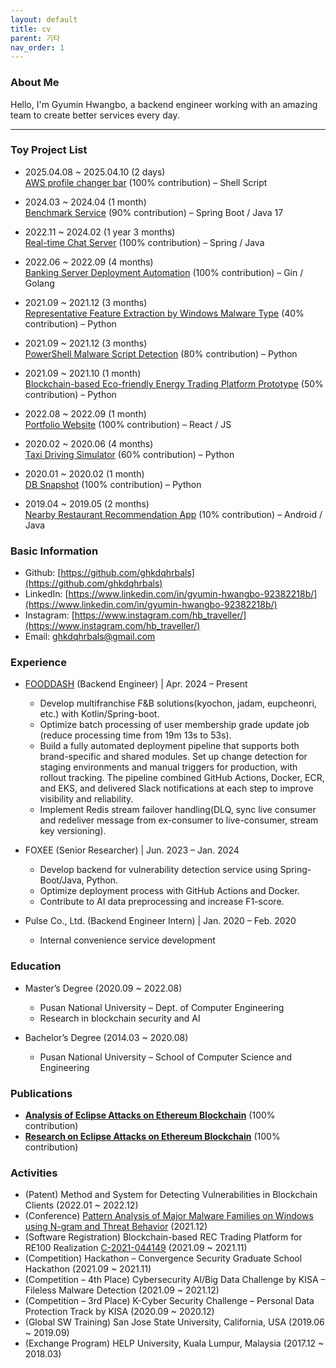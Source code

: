 ```yaml
---
layout: default
title: cv
parent: 기타
nav_order: 1
---
```


### About Me

Hello, I'm Gyumin Hwangbo, a backend engineer working with an amazing team to create better services every day.

---

### **Toy Project List**

* 2025.04.08 ~ 2025.04.10 (2 days)  
  [AWS profile changer bar](https://github.com/ghkdqhrbals/xbar-plugins-guideline) (100% contribution) – Shell Script

* 2024.03 ~ 2024.04 (1 month)  
  [Benchmark Service](https://github.com/backend-tech-forge/benchmark) (90% contribution) – Spring Boot / Java 17

* 2022.11 ~ 2024.02 (1 year 3 months)  
  [Real-time Chat Server](https://ghkdqhrbals.github.io/portfolios/docs/project/) (100% contribution) – Spring / Java

* 2022.06 ~ 2022.09 (4 months)  
  [Banking Server Deployment Automation](https://ghkdqhrbals.github.io/portfolios/docs/project2/) (100% contribution) – Gin / Golang

* 2021.09 ~ 2021.12 (3 months)  
  [Representative Feature Extraction by Windows Malware Type](https://ghkdqhrbals.github.io/portfolios/docs/기타/toyp8/) (40% contribution) – Python

* 2021.09 ~ 2021.12 (3 months)  
  [PowerShell Malware Script Detection](https://ghkdqhrbals.github.io/portfolios/docs/기타/toyp2/) (80% contribution) – Python

* 2021.09 ~ 2021.10 (1 month)  
  [Blockchain-based Eco-friendly Energy Trading Platform Prototype](https://ghkdqhrbals.github.io/portfolios/docs/기타/toyp4/) (50% contribution) – Python

* 2022.08 ~ 2022.09 (1 month)  
  [Portfolio Website](https://ghkdqhrbals.github.io/portfolios/docs/기타/toyp6/) (100% contribution) – React / JS

* 2020.02 ~ 2020.06 (4 months)  
  [Taxi Driving Simulator](https://ghkdqhrbals.github.io/portfolios/docs/기타/toyp7/) (60% contribution) – Python

* 2020.01 ~ 2020.02 (1 month)  
  [DB Snapshot](https://ghkdqhrbals.github.io/portfolios/docs/기타/toyp1/) (100% contribution) – Python

* 2019.04 ~ 2019.05 (2 months)  
  [Nearby Restaurant Recommendation App](https://ghkdqhrbals.github.io/portfolios/docs/기타/toyp5/) (10% contribution) – Android / Java

### **Basic Information**

* Github: [https://github.com/ghkdqhrbals](https://github.com/ghkdqhrbals)
* LinkedIn: [https://www.linkedin.com/in/gyumin-hwangbo-92382218b/](https://www.linkedin.com/in/gyumin-hwangbo-92382218b/)
* Instagram: [https://www.instagram.com/hb_traveller/](https://www.instagram.com/hb_traveller/)
* Email: ghkdqhrbals@gmail.com

### **Experience**

* [FOODDASH](https://fooddash.co.kr) (Backend Engineer) | Apr. 2024 – Present
  * Develop multifranchise F&B solutions(kyochon, jadam, eupcheonri, etc.) with Kotlin/Spring-boot.
  * Optimize batch processing of user membership grade update job (reduce processing time from 19m 13s to 53s).
  * Build a fully automated deployment pipeline that supports both brand-specific and shared modules. Set up change detection for staging environments and manual triggers for production, with rollout tracking. The pipeline combined GitHub Actions, Docker, ECR, and EKS, and delivered Slack notifications at each step to improve visibility and reliability.
  * Implement Redis stream failover handling(DLQ, sync live consumer and redeliver message from ex-consumer to live-consumer, stream key versioning).

* FOXEE (Senior Researcher) | Jun. 2023 – Jan. 2024
  * Develop backend for vulnerability detection service using Spring-Boot/Java, Python.
  * Optimize deployment process with GitHub Actions and Docker.
  * Contribute to AI data preprocessing and increase F1-score.

* Pulse Co., Ltd. (Backend Engineer Intern) | Jan. 2020 – Feb. 2020 
  * Internal convenience service development

### **Education**

* Master’s Degree (2020.09 ~ 2022.08)
  * Pusan National University – Dept. of Computer Engineering
  * Research in blockchain security and AI

* Bachelor’s Degree (2014.03 ~ 2020.08)
  * Pusan National University – School of Computer Science and Engineering

### **Publications**

* [**Analysis of Eclipse Attacks on Ethereum Blockchain**](https://ghkdqhrbals.github.io/assets/img/EthereumEclipseAttackAnalysis.pdf) (100% contribution)
* [**Research on Eclipse Attacks on Ethereum Blockchain**](https://ghkdqhrbals.github.io/portfolios/docs/Blockchain/) (100% contribution)

### **Activities**

* (Patent) Method and System for Detecting Vulnerabilities in Blockchain Clients (2022.01 ~ 2022.12)
* (Conference) [Pattern Analysis of Major Malware Families on Windows using N-gram and Threat Behavior](http://sso.riss.kr:11301/cdc_read_relay.jsp) (2021.12)
* (Software Registration) Blockchain-based REC Trading Platform for RE100 Realization [C-2021-044149](https://www.ntis.go.kr/outcomes/popup/srchTotlSpwr.do?cmd=view&rstId=SNW-2021-00312106034&returnURI=null&pageCode=RI_SW_RST_DTL) (2021.09 ~ 2021.11)
* (Competition) Hackathon – Convergence Security Graduate School Hackathon (2021.09 ~ 2021.11)
* (Competition – 4th Place) Cybersecurity AI/Big Data Challenge by KISA – Fileless Malware Detection (2021.09 ~ 2021.12)
* (Competition – 3rd Place) K-Cyber Security Challenge – Personal Data Protection Track by KISA (2020.09 ~ 2020.12)
* (Global SW Training) San Jose State University, California, USA (2019.06 ~ 2019.09)
* (Exchange Program) HELP University, Kuala Lumpur, Malaysia (2017.12 ~ 2018.03)

